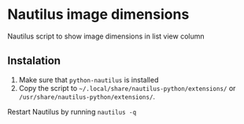 # Nautilus image dimensions

Nautilus script to show image dimensions in list view column

## Instalation

1. Make sure that `python-nautilus` is installed
2. Copy the script to `~/.local/share/nautilus-python/extensions/` or `/usr/share/nautilus-python/extensions/`.

Restart Nautilus by running `nautilus -q`
